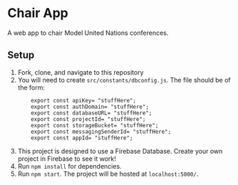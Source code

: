 
# Chair App

A web app to chair Model United Nations conferences.

## Setup


1. Fork, clone, and navigate to this repository
2. You will need to create `src/constants/dbconfig.js`. The file should be of the form:
    ```
        export const apiKey= "stuffHere";
        export const authDomain= "stuffHere";
        export const databaseURL= "stuffHere";
        export const projectId= "stuffHere";
        export const storageBucket= "stuffHere";
        export const messagingSenderId= "stuffHere";
        export const appId= "stuffHere";
    ```
3. This project is designed to use a Firebase Database. Create your own project in Firebase to see it work!
4. Run `npm install` for dependencies.
5. Run `npm start`. The project will be hosted at `localhost:5000/`.
